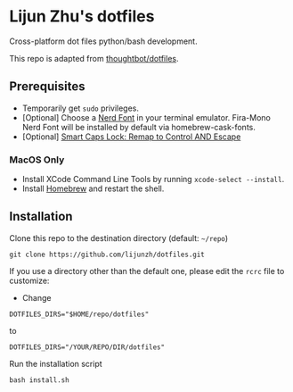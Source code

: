 # Lijun Zhu's dotfiles
Cross-platform dot files python/bash development. 

This repo is adapted from [thoughtbot/dotfiles](https://github.com/thoughtbot/dotfiles).

## Prerequisites

* Temporarily get `sudo` privileges.
* [Optional] Choose a [Nerd Font](https://www.nerdfonts.com/) in your terminal emulator. Fira-Mono Nerd Font will be installed by default via homebrew-cask-fonts.
* [Optional] [Smart Caps Lock: Remap to Control AND Escape](https://gist.github.com/tanyuan/55bca522bf50363ae4573d4bdcf06e2e)

### MacOS Only
* Install XCode Command Line Tools by running `xcode-select --install`.
* Install [Homebrew](https://brew.sh/) and restart the shell.

## Installation

Clone this repo to the destination directory (default: `~/repo`)
```
git clone https://github.com/lijunzh/dotfiles.git
```
If you use a directory other than the default one, please edit the `rcrc` file to customize:
* Change
```
DOTFILES_DIRS="$HOME/repo/dotfiles"
```
to
```
DOTFILES_DIRS="/YOUR/REPO/DIR/dotfiles"
```

Run the installation script
```
bash install.sh
```
